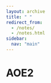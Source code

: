 ```yaml
---
layout: archive
title: " "
redirect_from: 
  - /notes/
  - /notes.html
sidebar:
  nav: "main"
---
```


# AOE2
